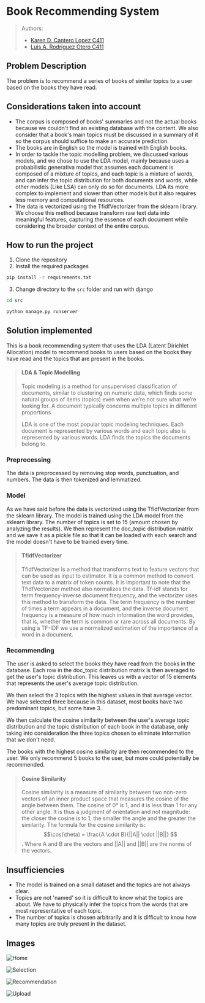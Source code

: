 # Book Recommending System 

> Authors:
> - [Karen D. Cantero Lopez C411](https://github.com/karendcl)
> - [Luis A. Rodriguez Otero C411](https://github.com/Drackaro)

## Problem Description
The problem is to recommend a series of books of similar
topics to a user based on the books they have read.

## Considerations taken into account

- The corpus is composed of books' summaries and not the actual books because we couldn't find an existing database with the content.
We also consider that a book's main topics must be discussed in a summary of it so the corpus should suffice to make an accurate prediction.
- The books are in English so the model is trained with English books.
- In order to tackle the topic modelling problem, we discussed various models, and we chose to use the LDA model, mainly because uses a probabilistic generativa model that assumes each document is composed of a mixture of topics, and each topic is a mixture of words, and can infer the topic distribution for both documents and words, while other models (Like LSA) can only do so for documents. LDA its more complex to implement and slower than other models but it also requires less memory and computational resources.
- The data is vectorized using the TfidfVectorizer from the sklearn library. We choose this method because transform raw text data into meaningful features, capturing the essence of each document while considering the broader context of the entire corpus.



## How to run the project
1. Clone the repository
2. Install the required packages
```bash
pip install -r requirements.txt
```
3. Change directory to the `src` folder and run with django
```bash
cd src
```
```bash
python manage.py runserver
```

## Solution implemented
This is a book recommending system that uses the LDA (Latent Dirichlet Allocation) 
model to recommend books to users based on the books they have read and the topics that 
are present in the books.

> #### LDA & Topic Modelling
>Topic modeling is a method for unsupervised classification of documents, similar to 
clustering on numeric data, which finds some natural groups of items (topics) even when 
we’re not sure what we’re looking for. A document typically concerns multiple topics in
different proportions.
>
>LDA is one of the most popular topic modeling techniques. Each document is represented by various words 
and each topic also is represented by various words. LDA finds the topics the documents belong to.

### Preprocessing
The data is preprocessed by removing stop words, punctuation, and numbers. The data is then tokenized and
lemmatized.

### Model
As we have said before the data is vectorized using the TfidfVectorizer from the sklearn library.
The model is trained using the LDA model from the sklearn library. The number of topics is set to 15
(amount chosen by analyzing the results).
We then represent the doc_topic distribution matrix and we save it as a pickle file so that it can be loaded with each search and the model doesn't have to be trained every time.

> #### TfidfVectorizer
> TfidfVectorizer is a method that transforms text to feature vectors that can be used as input to estimator.
> It is a common method to convert text data to a matrix of token counts. It is important to note that the TfidfVectorizer
> method also normalizes the data.
> Tf-idf stands for term frequency-inverse document frequency, and the vectorizer uses this method to transform the data.
> The term frequency is the number of times a term appears in a document, and the inverse document frequency is a measure of how much information the word provides, that is, whether the term is common or rare across all documents.
> By using a TF-IDF we use a normalized estimation of the importance of a word in a document.


### Recommending
The user is asked to select the books they have read from the books in the database.
Each row in the doc_topic distribution matrix is then averaged to get the user's topic distribution.
This leaves us with a vector of 15 elements that represents the user's average topic distribution.

We then select the 3 topics with the highest values in that average vector. We have selected three because in this dataset, most books have two predominant topics, but some have 3.

We then calculate the cosine similarity between the user's average topic distribution and the topic distribution of each book in the database, only taking into consideration the three topics chosen to eliminate information that we don't need.

The books with the highest cosine similarity are then recommended to the user. We only recommend 5 books to the user, but more could potentially be recommended.

> #### Cosine Similarity
> Cosine similarity is a measure of similarity between two non-zero vectors of an inner product space that measures the cosine of the angle between them. The cosine of 0° is 1, and it is less than 1 for any other angle. It is thus a judgment of orientation and not magnitude: the closer the cosine is to 1, the smaller the angle and the greater the similarity.
> The formula for the cosine similarity is:
> $$\cos(\theta) = \frac{A \cdot B}{||A|| \cdot ||B||} $$. 
> Where A and B are the vectors and ||A|| and ||B|| are the norms of the vectors.

## Insufficiencies
- The model is trained on a small dataset and the topics are not always clear.
- Topics are not 'named' so it is difficult to know what the topics are about. We have to physically infer the topics from the words that are most representative of each topic.
- The number of topics is chosen arbitrarily and it is difficult to know how many topics are truly present in the dataset.

## Images
![Home](https://i.postimg.cc/cC4N8c8W/home.png)

![Selection](https://i.postimg.cc/qMWMW93C/Screenshot-2024-02-06-203104.png)

![Recommendation](https://i.postimg.cc/yYD8QVkH/Screenshot-2024-02-06-203202.png)

![Upload](https://i.postimg.cc/ZKnCG8sX/Screenshot-2024-02-06-203239.png)













  
